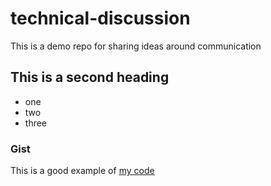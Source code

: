 # technical-discussion
This is a demo repo for sharing ideas around communication


## This is a second heading

* one
* two
* three

### Gist

This is a good example of [my code](https://gist.github.com/llvllj/aac2000f3f9dbe84c1970687316353d5)
